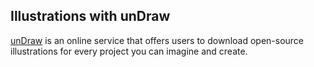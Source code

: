 ## Illustrations with unDraw

[unDraw]() is an online service that offers users to download open-source illustrations for every project you can imagine and create.